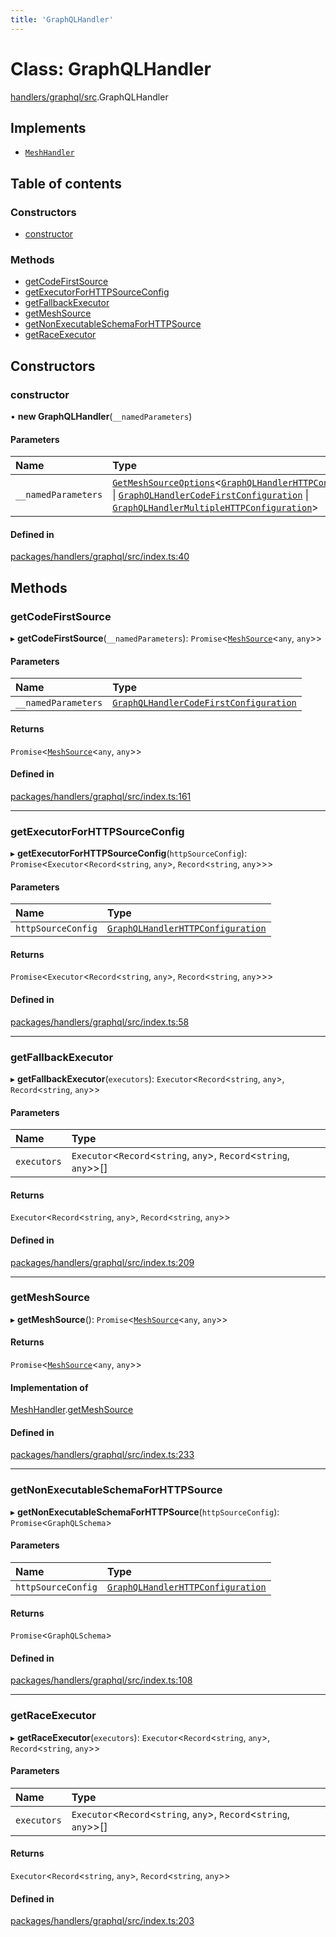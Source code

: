 ```yaml
---
title: 'GraphQLHandler'
---
```


# Class: GraphQLHandler

[handlers/graphql/src](../modules/handlers_graphql_src).GraphQLHandler

## Implements

- [`MeshHandler`](/docs/api/interfaces/types_src.MeshHandler)

## Table of contents

### Constructors

- [constructor](handlers_graphql_src.GraphQLHandler#constructor)

### Methods

- [getCodeFirstSource](handlers_graphql_src.GraphQLHandler#getcodefirstsource)
- [getExecutorForHTTPSourceConfig](handlers_graphql_src.GraphQLHandler#getexecutorforhttpsourceconfig)
- [getFallbackExecutor](handlers_graphql_src.GraphQLHandler#getfallbackexecutor)
- [getMeshSource](handlers_graphql_src.GraphQLHandler#getmeshsource)
- [getNonExecutableSchemaForHTTPSource](handlers_graphql_src.GraphQLHandler#getnonexecutableschemaforhttpsource)
- [getRaceExecutor](handlers_graphql_src.GraphQLHandler#getraceexecutor)

## Constructors

### constructor

• **new GraphQLHandler**(`__namedParameters`)

#### Parameters

| Name | Type |
| :------ | :------ |
| `__namedParameters` | [`GetMeshSourceOptions`](../modules/types_src#getmeshsourceoptions)<[`GraphQLHandlerHTTPConfiguration`](/docs/api/interfaces/types_src.YamlConfig.GraphQLHandlerHTTPConfiguration) \| [`GraphQLHandlerCodeFirstConfiguration`](/docs/api/interfaces/types_src.YamlConfig.GraphQLHandlerCodeFirstConfiguration) \| [`GraphQLHandlerMultipleHTTPConfiguration`](/docs/api/interfaces/types_src.YamlConfig.GraphQLHandlerMultipleHTTPConfiguration)\> |

#### Defined in

[packages/handlers/graphql/src/index.ts:40](https://github.com/Urigo/graphql-mesh/blob/master/packages/handlers/graphql/src/index.ts#L40)

## Methods

### getCodeFirstSource

▸ **getCodeFirstSource**(`__namedParameters`): `Promise`<[`MeshSource`](../modules/types_src#meshsource)<`any`, `any`\>\>

#### Parameters

| Name | Type |
| :------ | :------ |
| `__namedParameters` | [`GraphQLHandlerCodeFirstConfiguration`](/docs/api/interfaces/types_src.YamlConfig.GraphQLHandlerCodeFirstConfiguration) |

#### Returns

`Promise`<[`MeshSource`](../modules/types_src#meshsource)<`any`, `any`\>\>

#### Defined in

[packages/handlers/graphql/src/index.ts:161](https://github.com/Urigo/graphql-mesh/blob/master/packages/handlers/graphql/src/index.ts#L161)

___

### getExecutorForHTTPSourceConfig

▸ **getExecutorForHTTPSourceConfig**(`httpSourceConfig`): `Promise`<`Executor`<`Record`<`string`, `any`\>, `Record`<`string`, `any`\>\>\>

#### Parameters

| Name | Type |
| :------ | :------ |
| `httpSourceConfig` | [`GraphQLHandlerHTTPConfiguration`](/docs/api/interfaces/types_src.YamlConfig.GraphQLHandlerHTTPConfiguration) |

#### Returns

`Promise`<`Executor`<`Record`<`string`, `any`\>, `Record`<`string`, `any`\>\>\>

#### Defined in

[packages/handlers/graphql/src/index.ts:58](https://github.com/Urigo/graphql-mesh/blob/master/packages/handlers/graphql/src/index.ts#L58)

___

### getFallbackExecutor

▸ **getFallbackExecutor**(`executors`): `Executor`<`Record`<`string`, `any`\>, `Record`<`string`, `any`\>\>

#### Parameters

| Name | Type |
| :------ | :------ |
| `executors` | `Executor`<`Record`<`string`, `any`\>, `Record`<`string`, `any`\>\>[] |

#### Returns

`Executor`<`Record`<`string`, `any`\>, `Record`<`string`, `any`\>\>

#### Defined in

[packages/handlers/graphql/src/index.ts:209](https://github.com/Urigo/graphql-mesh/blob/master/packages/handlers/graphql/src/index.ts#L209)

___

### getMeshSource

▸ **getMeshSource**(): `Promise`<[`MeshSource`](../modules/types_src#meshsource)<`any`, `any`\>\>

#### Returns

`Promise`<[`MeshSource`](../modules/types_src#meshsource)<`any`, `any`\>\>

#### Implementation of

[MeshHandler](/docs/api/interfaces/types_src.MeshHandler).[getMeshSource](/docs/api/interfaces/types_src.MeshHandler#getmeshsource)

#### Defined in

[packages/handlers/graphql/src/index.ts:233](https://github.com/Urigo/graphql-mesh/blob/master/packages/handlers/graphql/src/index.ts#L233)

___

### getNonExecutableSchemaForHTTPSource

▸ **getNonExecutableSchemaForHTTPSource**(`httpSourceConfig`): `Promise`<`GraphQLSchema`\>

#### Parameters

| Name | Type |
| :------ | :------ |
| `httpSourceConfig` | [`GraphQLHandlerHTTPConfiguration`](/docs/api/interfaces/types_src.YamlConfig.GraphQLHandlerHTTPConfiguration) |

#### Returns

`Promise`<`GraphQLSchema`\>

#### Defined in

[packages/handlers/graphql/src/index.ts:108](https://github.com/Urigo/graphql-mesh/blob/master/packages/handlers/graphql/src/index.ts#L108)

___

### getRaceExecutor

▸ **getRaceExecutor**(`executors`): `Executor`<`Record`<`string`, `any`\>, `Record`<`string`, `any`\>\>

#### Parameters

| Name | Type |
| :------ | :------ |
| `executors` | `Executor`<`Record`<`string`, `any`\>, `Record`<`string`, `any`\>\>[] |

#### Returns

`Executor`<`Record`<`string`, `any`\>, `Record`<`string`, `any`\>\>

#### Defined in

[packages/handlers/graphql/src/index.ts:203](https://github.com/Urigo/graphql-mesh/blob/master/packages/handlers/graphql/src/index.ts#L203)
